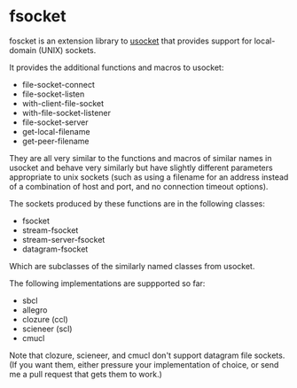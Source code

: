 # fsocket

foscket is an extension library to [usocket](https://common-lisp.net/project/usocket/) that provides support
for local-domain (UNIX) sockets.

It provides the additional functions and macros to usocket:

* file-socket-connect
* file-socket-listen
* with-client-file-socket
* with-file-socket-listener
* file-socket-server
* get-local-filename
* get-peer-filename

They are all very similar to the functions and macros of similar names in usocket
and behave very similarly but have slightly different parameters appropriate to
unix sockets (such as using a filename for an address instead of a combination of host
and port, and no connection timeout options).

The sockets produced by these functions are in the following classes:

* fsocket
* stream-fsocket
* stream-server-fsocket
* datagram-fsocket

Which are subclasses of the similarly named classes from usocket.

The following implementations are suppported so far:

* sbcl
* allegro
* clozure (ccl)
* scieneer (scl)
* cmucl

Note that clozure, scieneer, and cmucl don't support datagram file sockets.
(If you want them, either pressure your implementation of choice, or send me a pull
request that gets them to work.)
